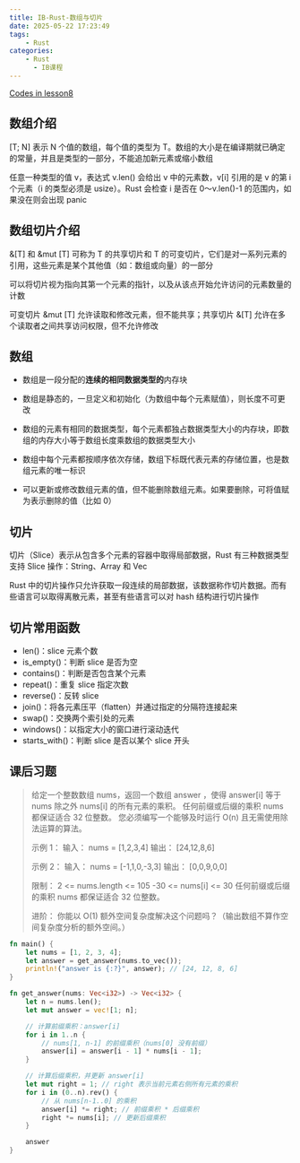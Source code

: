 ```yaml
---
title: IB-Rust-数组与切片
date: 2025-05-22 17:23:49
tags:
    - Rust
categories:
    - Rust
      - IB课程
---
```


[Codes in lesson8](https://github.com/Zoella-w/IB-Rust/tree/main/8_array_slice)

## 数组介绍

[T; N] 表示 N 个值的数组，每个值的类型为 T。数组的大小是在编译期就已确定的常量，并且是类型的一部分，不能追加新元素或缩小数组

任意一种类型的值 v，表达式 v.len() 会给出 v 中的元素数，v[i] 引用的是 v 的第 i 个元素（i 的类型必须是 usize）。Rust 会检查 i 是否在 0～v.len()-1 的范围内，如果没在则会出现 panic

## 数组切片介绍

&[T] 和 &mut [T] 可称为 T 的共享切片和 T 的可变切片，它们是对一系列元素的引用，这些元素是某个其他值（如：数组或向量）的一部分

可以将切片视为指向其第一个元素的指针，以及从该点开始允许访问的元素数量的计数

可变切片 &mut [T] 允许读取和修改元素，但不能共享；共享切片 &[T] 允许在多个读取者之间共享访问权限，但不允许修改

## 数组

- 数组是一段分配的**连续的相同数据类型的**内存块

- 数组是静态的，一旦定义和初始化（为数组中每个元素赋值），则长度不可更改

- 数组的元素有相同的数据类型，每个元素都独占数据类型大小的内存块，即数组的内存大小等于数组长度乘数组的数据类型大小

- 数组中每个元素都按顺序依次存储，数组下标既代表元素的存储位置，也是数组元素的唯一标识

- 可以更新或修改数组元素的值，但不能删除数组元素。如果要删除，可将值赋为表示删除的值（比如 0）

## 切片

切片（Slice）表示从包含多个元素的容器中取得局部数据，Rust 有三种数据类型支持 Slice 操作：String、Array 和 Vec

Rust 中的切片操作只允许获取一段连续的局部数据，该数据称作切片数据。而有些语言可以取得离散元素，甚至有些语言可以对 hash 结构进行切片操作

## 切片常用函数

- len()：slice 元素个数
- is_empty()：判断 slice 是否为空
- contains()：判断是否包含某个元素
- repeat()：重复 slice 指定次数
- reverse()：反转 slice
- join()：将各元素压平（flatten）并通过指定的分隔符连接起来
- swap()：交换两个索引处的元素
- windows()：以指定大小的窗口进行滚动迭代
- starts_with()：判断 slice 是否以某个 slice 开头

## 课后习题

> 给定一个整数数组 nums，返回一个数组 answer ，使得 answer[i] 等于 nums 除之外 nums[i] 的所有元素的乘积。
> 任何前缀或后缀的乘积 nums 都保证适合 32 位整数。
> 您必须编写一个能够及时运行 O(n) 且无需使用除法运算的算法。
> 
> 示例 1：
> 输入： nums = [1,2,3,4]
> 输出： [24,12,8,6]
> 
> 示例 2：
> 输入： nums = [-1,1,0,-3,3]
> 输出： [0,0,9,0,0]
> 
> 限制：
> 2 <= nums.length <= 105
> -30 <= nums[i] <= 30
> 任何前缀或后缀的乘积 nums 都保证适合 32 位整数。
> 
> 进阶： 你能以 O(1) 额外空间复杂度解决这个问题吗？（输出数组不算作空间复杂度分析的额外空间。）

``` rust
fn main() {
    let nums = [1, 2, 3, 4];
    let answer = get_answer(nums.to_vec());
    println!("answer is {:?}", answer); // [24, 12, 8, 6]
}

fn get_answer(nums: Vec<i32>) -> Vec<i32> {
    let n = nums.len();
    let mut answer = vec![1; n];

    // 计算前缀乘积：answer[i]
    for i in 1..n {
        // nums[1, n-1] 的前缀乘积（nums[0] 没有前缀）
        answer[i] = answer[i - 1] * nums[i - 1];
    }

    // 计算后缀乘积，并更新 answer[i]
    let mut right = 1; // right 表示当前元素右侧所有元素的乘积
    for i in (0..n).rev() {
        // 从 nums[n-1..0] 的乘积
        answer[i] *= right; // 前缀乘积 * 后缀乘积
        right *= nums[i]; // 更新后缀乘积
    }

    answer
}
```